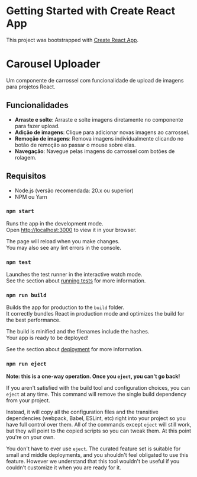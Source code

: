 # Getting Started with Create React App

This project was bootstrapped with [Create React App](https://github.com/facebook/create-react-app).

# Carousel Uploader

Um componente de carrossel com funcionalidade de upload de imagens para projetos React.

## Funcionalidades

- **Arraste e solte**: Arraste e solte imagens diretamente no componente para fazer upload.
- **Adição de imagens**: Clique para adicionar novas imagens ao carrossel.
- **Remoção de imagens**: Remova imagens individualmente clicando no botão de remoção ao passar o mouse sobre elas.
- **Navegação**: Navegue pelas imagens do carrossel com botões de rolagem.

## Requisitos

- Node.js (versão recomendada: 20.x ou superior)
- NPM ou Yarn

### `npm start`

Runs the app in the development mode.\
Open [http://localhost:3000](http://localhost:3000) to view it in your browser.

The page will reload when you make changes.\
You may also see any lint errors in the console.

### `npm test`

Launches the test runner in the interactive watch mode.\
See the section about [running tests](https://facebook.github.io/create-react-app/docs/running-tests) for more information.

### `npm run build`

Builds the app for production to the `build` folder.\
It correctly bundles React in production mode and optimizes the build for the best performance.

The build is minified and the filenames include the hashes.\
Your app is ready to be deployed!

See the section about [deployment](https://facebook.github.io/create-react-app/docs/deployment) for more information.

### `npm run eject`

**Note: this is a one-way operation. Once you `eject`, you can't go back!**

If you aren't satisfied with the build tool and configuration choices, you can `eject` at any time. This command will remove the single build dependency from your project.

Instead, it will copy all the configuration files and the transitive dependencies (webpack, Babel, ESLint, etc) right into your project so you have full control over them. All of the commands except `eject` will still work, but they will point to the copied scripts so you can tweak them. At this point you're on your own.

You don't have to ever use `eject`. The curated feature set is suitable for small and middle deployments, and you shouldn't feel obligated to use this feature. However we understand that this tool wouldn't be useful if you couldn't customize it when you are ready for it.

